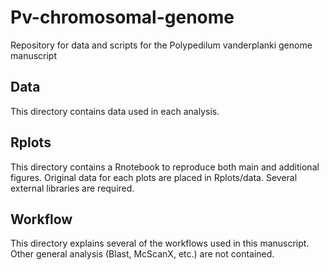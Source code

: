# Pv-chromosomal-genome
Repository for data and scripts for the Polypedilum vanderplanki genome manuscript

## Data
This directory contains data used in each analysis. 

## Rplots
This directory contains a Rnotebook to reproduce both main and additional figures. Original data for each plots are placed in Rplots/data. Several external libraries are required.

## Workflow
This directory explains several of the workflows used in this manuscript. Other general analysis (Blast, McScanX, etc.) are not contained. 
